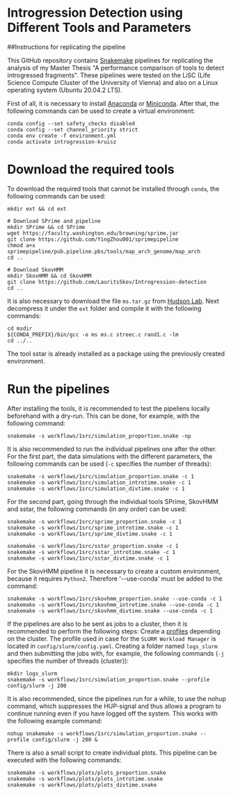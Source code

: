 # Introgression Detection using Different Tools and Parameters

##Instructions for replicating the pipeline

This GitHub repository contains [Snakemake](https://snakemake.readthedocs.io/en/stable/) pipelines for replicating the analysis of my Master Thesis "A performance comparison of tools to detect introgressed fragments". These pipelines were tested on the LiSC (Life Science Compute Cluster of the University of Vienna) and also on a Linux operating system (Ubuntu 20.04.2 LTS).

First of all, it is necessary to install [Anaconda](https://www.anaconda.com/) or [Miniconda](https://docs.conda.io/en/latest/miniconda.html). After that, the following commands can be used to create a virtual environment: 

	conda config --set safety_checks disabled
	conda config --set channel_priority strict
	conda env create -f environment.yml
	conda activate introgression-kruisz

# Download the required tools

To download the required tools that cannot be installed through `conda`, the following commands can be used:

	mkdir ext && cd ext

	# Download SPrime and pipeline
	mkdir SPrime && cd SPrime
	wget https://faculty.washington.edu/browning/sprime.jar
	git clone https://github.com/YingZhou001/sprimepipeline
	chmod a+x sprimepipeline/pub.pipeline.pbs/tools/map_arch_genome/map_arch
	cd ..

	# Download SkovHMM
	mkdir SkovHMM && cd SkovHMM
	git clone https://github.com/LauritsSkov/Introgression-detection
	cd ..


It is also necessary to download the file `ms.tar.gz` from [Hudson Lab](http://home.uchicago.edu/~rhudson1/source/mksamples.html). Next decompress it under the `ext` folder and compile it with the following commands:

	cd msdir
	${CONDA_PREFIX}/bin/gcc -o ms ms.c streec.c rand1.c -lm
	cd ../..

The tool sstar is already installed as a package using the previously created environment.

# Run the pipelines

After installing the tools, it is recommended to test the pipeliens locally beforehand with a dry-run. This can be done, for example, with the following command:

	snakemake -s workflows/1src/simulation_proportion.snake -np

It is also recommended to run the individual pipelines one after the other. For the first part, the data simulations with the different parameters, the following commands can be used (`-c` specifies the number of threads):

	snakemake -s workflows/1src/simulation_proportion.snake -c 1
	snakemake -s workflows/1src/simulation_introtime.snake -c 1
	snakemake -s workflows/1src/simulation_divtime.snake -c 1

For the second part, going through the individual tools SPrime, SkovHMM and sstar, the following commands (in any order) can be used:

	snakemake -s workflows/1src/sprime_proportion.snake -c 1
	snakemake -s workflows/1src/sprime_introtime.snake -c 1
	snakemake -s workflows/1src/sprime_divtime.snake -c 1

	snakemake -s workflows/1src/sstar_proportion.snake -c 1
	snakemake -s workflows/1src/sstar_introtime.snake -c 1
	snakemake -s workflows/1src/sstar_divtime.snake -c 1

For the SkovHMM pipeline it is necessary to create a custom environment, because it requires `Python2`. Therefore '--use-conda' must be added to the command:

	snakemake -s workflows/1src/skovhmm_proportion.snake --use-conda -c 1
	snakemake -s workflows/1src/skovhmm_introtime.snake --use-conda -c 1
	snakemake -s workflows/1src/skovhmm_divtime.snake --use-conda -c 1

If the pipelines are also to be sent as jobs to a cluster, then it is recommended to perform the following steps: 
Create a  [profiles](https://snakemake.readthedocs.io/en/stable/executing/cli.html#profiles) depending on the cluster. 
The profile used in case for the `SLURM Workload Manager` is located in `config/slurm/config.yaml`.
Creating a folder named `logs_slurm` and then submitting the jobs with, for example, the following commands (`-j` specifies the number of threads (cluster)):

	mkdir logs_slurm
	snakemake -s workflows/1src/simulation_proportion.snake --profile config/slurm -j 200

It is also recommended, since the pipelines run for a while, to use the nohup command, which suppresses the HUP-signal and thus allows a program to continue running even if you have logged off the system. This works with the following example command:

	nohup snakemake -s workflows/1src/simulation_proportion.snake --profile config/slurm -j 200 &

There is also a small script to create individual plots. This pipeline can be executed with the following commands:

	snakemake -s workflows/plots/plots_proportion.snake
	snakemake -s workflows/plots/plots_introtime.snake
	snakemake -s workflows/plots/plots_divtime.snake
